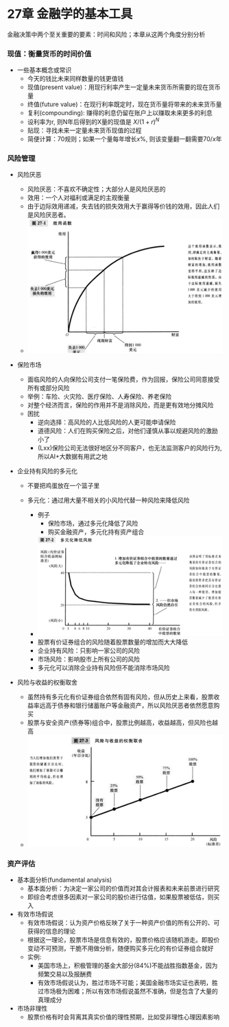 # 27章 金融学的基本工具

金融决策中两个至关重要的要素：时间和风险；本章从这两个角度分别分析

### 现值：衡量货币的时间价值

- 一些基本概念或常识
  - 今天的钱比未来同样数量的钱更值钱
  - 现值(present value)：用现行利率产生一定量未来货币所需要的现在货币量
  - 终值(future value)：在现行利率既定时，现在货币量将带来的未来货币量
  - 复利(compounding): 赚得的利息仍留在账户上以赚取未来更多的利息
  - 设利率为r, 则N年后得到的X量的现值是 $X/(1+r)^N$
  - 贴现：寻找未来一定量未来货币现值的过程
  - 简便计算：70规则；如果一个量每年增长$x\%$, 则该变量翻一翻需要$70/x$年

### 风险管理

- 风险厌恶

  - 风险厌恶：不喜欢不确定性；大部分人是风险厌恶的
  - 效用：一个人对福利或满足的主观衡量
  - 由于边际效用递减，失去钱的损失效用大于赢得等价钱的效用，因此人们是风险厌恶者。
  - ![27-效用函数](images/27-效用函数.png)
- 保险市场

  - 面临风险的人向保险公司支付一笔保险费，作为回报，保险公司同意接受所有或部分风险
  - 举例：车险、火灾险、医疗保险、人寿保险、养老保险
  - 对整个经济而言，保险的作用并不是消除风险，而是更有效地分摊风险
  - 困扰
    - 逆向选择：高风险的人比低风险的人更可能申请保险
    - 道德风险：人们在购买保险之后，对他们谨慎从事以规避风险的激励小了
    - (Lxx)保险公司无法很好地区分不同客户，也无法监测客户的风险行为, 所以AI+大数据有用武之地
- 企业持有风险的多元化

  - 不要把鸡蛋放在一个篮子里

  - 多元化：通过用大量不相关的小风险代替一种风险来降低风险

    - 例子
      - 保险市场，通过多元化降低了风险
      - 购买金融资产，多元化持有资产组合
    - ![多元化](images/27-多元化降低风险.png)
    - 股票有价证券组合的风险随着股票数量的增加而大大降低
    - 企业持有风险：只影响一家公司的风险
    - 市场风险：影响股市上所有公司的风险
    - 多元化可以消除企业持有风险但不能消除市场风险
- 风险与收益的权衡取舍
  - 虽然持有多元化有价证券组合依然有固有风险，但从历史上来看，股票收益率远高于债券和银行储蓄账户等金融资产，所以风险厌恶者依然愿意购买
  - 股票与安全资产(债券等)组合中，股票比例越高，收益越高，但风险也越高
  - ![取舍](images/27-风险收益权衡取舍.png)

### 资产评估

- 基本面分析(fundamental analysis)
  - 基本面分析：为决定一家公司的价值而对其会计报表和未来前景进行研究
  - 即综合考虑很多因素对一家公司的股价进行估值，如果股票被低估，则买入
- 有效市场假说
  - 有效市场假说：认为资产价格反映了关于一种资产价值的所有公开的、可获得的信息的理论
  - 根据这一理论，股票市场是信息有效的，股票价格应该随机游走。即股价变动不可预测，干脆不用做分析，随便购买多元化的有价证券组合就好
  - 实例: 
    - 美国市场上，积极管理的基金大部分(84%)不能战胜指数基金，因为频繁交易以及报酬费
    - 有效市场假说认为，胜过市场不可能；美国金融市场实证也表明，胜过市场极为困难；所以有效市场假说虽然不准确，但是包含了大量的真理成分
- 市场非理性
  -  股票价格有时会背离其真实价值的理性预期，比如受非理性心理因素影响
